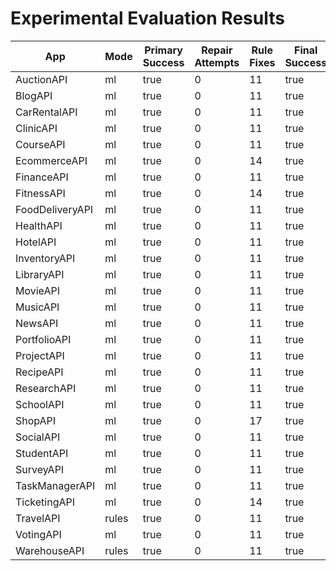 # Experimental Evaluation Results

| App | Mode | Primary Success | Repair Attempts | Rule Fixes | Final Success | Duration (s) | Error |
|-----|------|----------------|----------------|-------------|----------------|---------------|-------|
| AuctionAPI | ml | true | 0 | 11 | true | 0.00 |  |
| BlogAPI | ml | true | 0 | 11 | true | 0.00 |  |
| CarRentalAPI | ml | true | 0 | 11 | true | 0.00 |  |
| ClinicAPI | ml | true | 0 | 11 | true | 0.00 |  |
| CourseAPI | ml | true | 0 | 11 | true | 0.00 |  |
| EcommerceAPI | ml | true | 0 | 14 | true | 0.00 |  |
| FinanceAPI | ml | true | 0 | 11 | true | 0.00 |  |
| FitnessAPI | ml | true | 0 | 14 | true | 0.00 |  |
| FoodDeliveryAPI | ml | true | 0 | 11 | true | 0.00 |  |
| HealthAPI | ml | true | 0 | 11 | true | 0.00 |  |
| HotelAPI | ml | true | 0 | 11 | true | 0.00 |  |
| InventoryAPI | ml | true | 0 | 11 | true | 0.00 |  |
| LibraryAPI | ml | true | 0 | 11 | true | 0.00 |  |
| MovieAPI | ml | true | 0 | 11 | true | 0.00 |  |
| MusicAPI | ml | true | 0 | 11 | true | 0.00 |  |
| NewsAPI | ml | true | 0 | 11 | true | 0.00 |  |
| PortfolioAPI | ml | true | 0 | 11 | true | 0.00 |  |
| ProjectAPI | ml | true | 0 | 11 | true | 0.00 |  |
| RecipeAPI | ml | true | 0 | 11 | true | 0.00 |  |
| ResearchAPI | ml | true | 0 | 11 | true | 0.00 |  |
| SchoolAPI | ml | true | 0 | 11 | true | 0.00 |  |
| ShopAPI | ml | true | 0 | 17 | true | 0.00 |  |
| SocialAPI | ml | true | 0 | 11 | true | 0.00 |  |
| StudentAPI | ml | true | 0 | 11 | true | 0.00 |  |
| SurveyAPI | ml | true | 0 | 11 | true | 0.00 |  |
| TaskManagerAPI | ml | true | 0 | 11 | true | 0.00 |  |
| TicketingAPI | ml | true | 0 | 14 | true | 0.00 |  |
| TravelAPI | rules | true | 0 | 11 | true | 0.00 |  |
| VotingAPI | ml | true | 0 | 11 | true | 0.00 |  |
| WarehouseAPI | rules | true | 0 | 11 | true | 0.00 |  |
